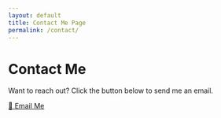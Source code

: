 ```yaml
---
layout: default
title: Contact Me Page
permalink: /contact/
---
```


# Contact Me

Want to reach out? Click the button below to send me an email.

<a href="mailto:brandon.f.withington@gmail.com" class="contact-button">📧 Email Me</a>
